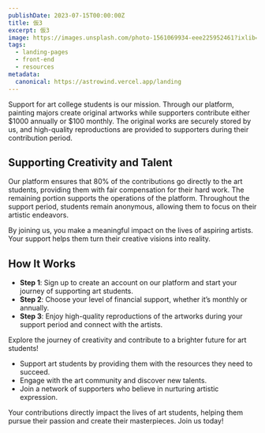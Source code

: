 ```yaml
---
publishDate: 2023-07-15T00:00:00Z
title: 仮3
excerpt: 仮3
image: https://images.unsplash.com/photo-1561069934-eee225952461?ixlib=rb-4.0.3&ixid=M3wxMjA3fDB8MHxwaG90by1wYWdlfHx8fGVufDB8fHx8fA%3D%3D&auto=format&fit=crop&w=2070&q=80
tags:
  - landing-pages
  - front-end
  - resources
metadata:
  canonical: https://astrowind.vercel.app/landing
---
```


Support for art college students is our mission. Through our platform, painting majors create original artworks while supporters contribute either $1000 annually or $100 monthly. The original works are securely stored by us, and high-quality reproductions are provided to supporters during their contribution period. 

## Supporting Creativity and Talent

Our platform ensures that 80% of the contributions go directly to the art students, providing them with fair compensation for their hard work. The remaining portion supports the operations of the platform. Throughout the support period, students remain anonymous, allowing them to focus on their artistic endeavors.

By joining us, you make a meaningful impact on the lives of aspiring artists. Your support helps them turn their creative visions into reality.

## How It Works

- **Step 1**: Sign up to create an account on our platform and start your journey of supporting art students.
- **Step 2**: Choose your level of financial support, whether it’s monthly or annually.
- **Step 3**: Enjoy high-quality reproductions of the artworks during your support period and connect with the artists.

Explore the journey of creativity and contribute to a brighter future for art students!

- Support art students by providing them with the resources they need to succeed.
- Engage with the art community and discover new talents.
- Join a network of supporters who believe in nurturing artistic expression.

Your contributions directly impact the lives of art students, helping them pursue their passion and create their masterpieces. Join us today!
